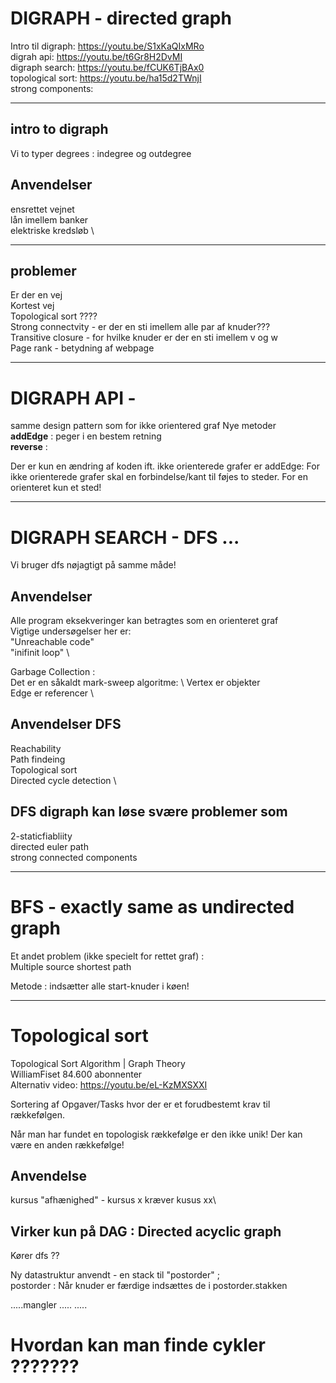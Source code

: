 # DIGRAPH - directed graph

Intro til digraph: https://youtu.be/S1xKaQIxMRo \
digrah api: https://youtu.be/t6Gr8H2DvMI \
digraph search: https://youtu.be/fCUK6TjBAx0 \
topological sort: https://youtu.be/ha15d2TWnjI \
strong components:

---

## intro to digraph

Vi to typer degrees : indegree og outdegree

## Anvendelser
ensrettet vejnet \
lån imellem banker \
elektriske kredsløb \

---

## problemer
Er der en vej \
Kortest vej \
Topological sort ???? \
Strong connectvity - er der en sti imellem alle par af knuder??? \
Transitive closure - for hvilke knuder er der en sti imellem v og w \
Page rank - betydning af webpage 

---

# DIGRAPH API -

samme design pattern som for ikke orientered graf
Nye metoder \
<b>addEdge</b> : peger i en bestem retning \
<b>reverse</b> : 

Der er kun en ændring af koden ift. ikke orienterede grafer er addEdge:
For ikke orienterede grafer skal en forbindelse/kant til føjes to steder. For en orienteret kun et sted!

---

# DIGRAPH SEARCH  - DFS ...

Vi bruger dfs nøjagtigt på samme måde!

## Anvendelser

Alle program eksekveringer kan betragtes som en orienteret graf \
Vigtige undersøgelser her er: \
"Unreachable code" \
"inifinit loop" \

Garbage Collection : \
Det er en såkaldt mark-sweep algoritme: \ 
Vertex er objekter \
Edge er referencer \

## Anvendelser DFS
Reachability \
Path findeing \
Topological sort \
Directed cycle detection \

## DFS digraph kan løse svære problemer som
2-staticfiabliity \
directed euler path \
strong connected components 

---

# BFS - exactly same as undirected graph

Et andet problem (ikke specielt for rettet graf) : \
Multiple source shortest path

Metode : indsætter alle start-knuder i køen!

---

# Topological sort
Topological Sort Algorithm | Graph Theory \
WilliamFiset
84.600 abonnenter \
Alternativ video: https://youtu.be/eL-KzMXSXXI

Sortering af Opgaver/Tasks hvor der er et forudbestemt krav til 
rækkefølgen.

Når man har fundet en topologisk rækkefølge er den ikke unik!
Der kan være en anden rækkefølge!

## Anvendelse
kursus "afhænighed" - kursus x kræver kusus xx\
## Virker kun på DAG : Directed acyclic graph

Kører dfs ??

Ny datastruktur anvendt - en stack til "postorder" ; \
postorder : Når knuder er færdige indsættes de i postorder.stakken


.....mangler
.....
.....

# Hvordan kan man finde cykler ???????
